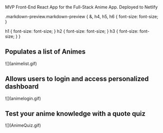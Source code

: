 MVP Front-End React App for the Full-Stack Anime App. Deployed to Netlify

.markdown-preview.markdown-preview {
 &, h4, h5, h6 {
   font-size: font-size;
  }

  h1 { font-size: font-size; }
  h2 { font-size: font-size; }
  h3 { font-size: font-size; }
}



<h2>Populates a list of Animes</font></h2>
![](animelist.gif)
<h2>Allows users to login and access personalized dashboard</h2>
![](animelogin.gif)
<h2>Test your anime knowledge with a quote quiz</h2>
![](AnimeQuiz.gif)
